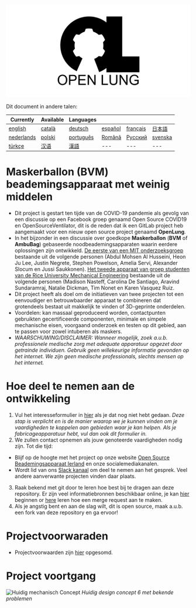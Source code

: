 ![Logo](images/OL_BANNER.png)

Dit document in andere talen:

| Currently | Available | Languages |   |   |   |
|---|---|---|---|---|---|
|[english](README.md) | [català](README-ca.md) | [deutsch](README-de.md) | [español](README-es.md) | [français](README-fr.md) | [日本語](README-ja.md) |
| [nederlands](README-nl.md) | [polski](README-pl.md) | [português](README-pt_BR.md) | [Română](README-ro.md) | [Русский](README-ru.md) | [svenska](README-sv.md) |
| [türkçe](README-tr.md) | [汉语](README-zh-Hans.md) | [漢語](README-zh-Hant.md) |---|---|---|

# Maskerballon (BVM) beademingsapparaat met weinig middelen

- Dit project is gestart ten tijde van de COVID-19 pandemie als gevolg van een discussie op een Facebook groep genaamd Open Source COVID19 en OpenSourceVentilator, dit is de reden dat ik een GitLab project heb aangemaakt voor een nieuw open source project genaamd **OpenLung**.
- In het bijzonder in een discussie over goedkope **Maskerballon** (**BVM** of **AmbuBag**) gebaseerde noodbeademingsapparaten waarin eerdere oplossingen zijn ontwikkeld. [De eerste van een MIT onderzoeksgroep](https://web.mit.edu/2.75/projects/DMD_2010_Al_Husseini.pdf) bestaande uit de volgende personen (Abdul Mohsen Al Husseini, Heon Ju Lee, Justin Negrete, Stephen Powelson, Amelia Servi, Alexander Slocum en Jussi Saukkonen). [Het tweede apparaat van groep studenten van de Rice University Mechanical Engineering](http://oedk.rice.edu/Sys/PublicProfile/47585242/1063096) bestaande uit de volgende personen (Madison Nasteff, Carolina De Santiago, Aravind Sundaramraj, Natalie Dickman, Tim Nonet en Karen Vasquez Ruiz.
- Dit project heeft als doel om de initiatieven van twee projecten tot een eenvoudiger en betrouwbaarder apparaat te combineren dat grotendeels bestaat uit makkelijk te vinden of 3D-geprinte onderdelen.
- Voordelen: kan massaal geproduceerd worden, contactpunten gebruikten gecertificeerde componenten, minimale en simpele mechanische eisen, voorgaand onderzoek en testen op dit gebied, aan te passen voor zowel intuberen als maskers.
- *WAARSCHUWING/DISCLAIMER: Wanneer mogelijk, zoek a.u.b. professionele medische zorg met adequate apparatuur opgezet door getrainde individuen. Gebruik geen willekeurige informatie gevonden op het internet. We zijn geen medische professionals, slechts mensen op het internet.*

# Hoe deel te nemen aan de ontwikkeling
1. Vul het interesseformulier in [hier](https://opensourceventilator.ie/register) als je dat nog niet hebt gedaan.
*Deze stap is verplicht en is de manier waarop we je kunnen vinden om je vaardigheden te koppelen aan gebieden waar je kan helpen. Als je fabricageapparatuur hebt, vul dan ook dit formulier in.*
2. We zullen contact opnemen als jouw genoteerde vaardigheden nodig zijn. Tot die tijd:
 - Blijf op de hoogte met het project op onze website [Open Source Beademingsapparaat Ierland](https://opensourceventilator.ie/) en onze socialemediakanalen.
 - Wordt lid van ons [Slack kanaal](https://join.slack.com/t/osventilator/shared_invite/zt-cst4dhk7-BFNMz_vyBPthjlBFYV1yWA) om deel te nemen aan het gesprek. Veel andere aanverwante projecten vinden daar plaats.
3. Raak bekend met git door te leren hoe best bij te dragen aan deze repository. Er zijn veel informatiebronnen beschikbaar online, je kan [hier](https://www.youtube.com/watch?v=enMumwvLAug) beginnen or [here](https://docs.gitlab.com/ee/user/project/merge_requests/creating_merge_requests.html) leren hoe een merge request aan te maken.
4. Als je angstig bent en aan de slag wilt, dit is open source, maak a.u.b. een fork van deze repository en ga ervoor!

# Projectvoorwaraden
- Projectvoorwaarden zijn [hier](requirements/design-requirements.md) opgesomd.

# Project voortgang
![Huidig mechanisch Concept](images/CONCEPT_6_MECH.png)
*Huidig design concept 6 met bekende problemen*
